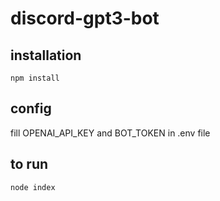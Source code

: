 # discord-gpt3-bot

## installation
`npm install`

## config
fill OPENAI_API_KEY and BOT_TOKEN in .env file

## to run
`node index`
